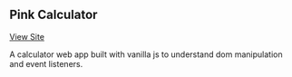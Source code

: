 ## Pink Calculator

[View Site](https://pink-calculator.netlify.app/)

A calculator web app built with vanilla js to understand dom manipulation and event listeners.
